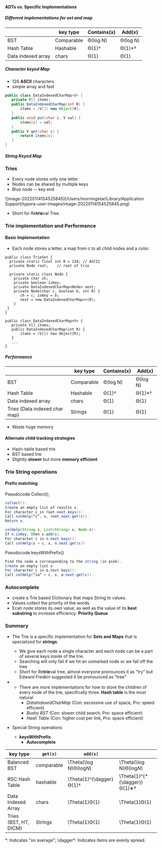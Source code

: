 #### ADTs vs. Specific Implementations

##### Different implementations for set and map

|                    | key type   | Contains(x) | Add(x)   |
| ------------------ | ---------- | ----------- | -------- |
| BST                | Comparable | Θ(log N)    | Θ(log N) |
| Hash Table         | Hashable   | Θ(1)†       | Θ(1)*†   |
| Data indexed array | chars      | Θ(1)        | Θ(1)     |

##### Character keyed Map

* 128 **ASCII** characters
* simple array and fast

```java
public class DataIndexedCharMap<V> {
   private V[] items;
   public DataIndexedCharMap(int R) {
       items = (V[]) new Object[R];
   }
   public void put(char c, V val) {
       items[c] = val;
   }
   public V get(char c) {
	   return items[c];
   }
}
```

##### String Keyed Map



### Tries

* Every node stores only one letter
* Nodes can be shared by multiple keys
* Blue node -- key end

![image-20220114154525845](/Users/morningstar/Library/Application Support/typora-user-images/image-20220114154525845.png)

* Short for Re**trie**val Tree.

### Trie implementation and Performance

#### Basic Implementation

* Each node stores a letter, a map from c to all child nodes and a color.

```
public class TrieSet {
  private static final int R = 128; // ASCII
  private Node root;	// root of trie

  private static class Node {
    private char ch;  
    private boolean isKey;   
    private DataIndexedCharMap<Node> next;
    private Node(char c, boolean b, int R) {
       ch = c; isKey = b;
       next = new DataIndexedCharMap<>(R);
    }
 }
}

public class DataIndexedCharMap<V> {
   private V[] items;
   public DataIndexedCharMap(int R) {
       items = (V[]) new Object[R];
   }
   ...
}

```

##### Performance

|                               | key type   | Contains(x) | Add(x)   |
| ----------------------------- | ---------- | ----------- | -------- |
| BST                           | Comparable | Θ(log N)    | Θ(log N) |
| Hash Table                    | Hashable   | Θ(1)†       | Θ(1)*†   |
| Data indexed array            | chars      | Θ(1)        | Θ(1)     |
| Tries (Data indexed char map) | Strings    | Θ(1)        | Θ(1)     |

* Waste huge memory

#### Alternate child tracking strategies

* Hash-table based trie
* BST based trie
* Slightly **slower** but more **memory efficient**



### Trie String operations

#### Prefix matching

Pseudocode Collect();

```java
collect():
Create an empty list of results x.
For character c in root.next.keys():
Call colHelp(“c”, x, root.next.get(c)).
Return x.

colHelp(String s, List<String> x, Node n):
If n.isKey, then x.add(s).
For character c in n.next.keys():
Call colHelp(s + c, x, n.next.get(c))
```

Pseudocode keysWithPrefix()

```java
Find the node α corresponding to the string (in pink).
Create an empty list x.
For character c in α.next.keys():
Call colHelp(“sa” + c, x, α.next.get(c)).
```

### Autocomplete

* create a Trie based Dictionary that maps String to values.
* Values collect the priority of the words.
* Ecah node stores its own value, as well as the value of its **best substring** to increase efficiency. **Priority Queue**



### Summary

* The Trie is a specific implementation for **Sets and Maps** that is specialized for **strings**.
  * We give each node a single character and each node can be a part of several keys inside of the trie.
  * Searching will only fail if we hit an unmarked node or we fall off the tree
  * Short for Re**trie**val tree, almost everyone pronounces it as "try" but Edward Fredkin suggested it be pronounced as "tree"
* * There are more implementations for how to store the children of every node of the trie, specifically three.  **Hash table** is the most natural
    - *DataIndexedCharMap* (Con: excessive use of space, Pro: speed efficient)
    - *Bushy BST* (Con: slower child search, Pro: space efficient)
    - *Hash Table* (Con: higher cost per link, Pro: space efficient)

* Special String operations
  * **keysWithPrefix**
    * **Autocomplete**

| key type              | `get(x)`   | `add(x)`                 |                              |
| --------------------- | ---------- | ------------------------ | ---------------------------- |
| Balanced BST          | comparable | \Theta(\log N)Θ(log*N*)  | \Theta(\log N)Θ(log*N*)      |
| RSC Hash Table        | hashable   | \Theta(1)^{\dagger}Θ(1)† | \Theta(1)^{*{\dagger}}Θ(1)∗† |
| Data Indexed Array    | chars      | \Theta(1)Θ(1)            | \Theta(1)Θ(1)                |
| Tries (BST, HT, DICM) | Strings    | \Theta(1)Θ(1)            | \Theta(1)Θ(1)                |

*: Indicates "on average"; \dagger†: Indicates items are evenly spread.